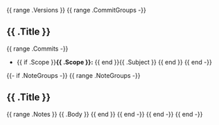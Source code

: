 {{ range .Versions }}
{{ range .CommitGroups -}}
## {{ .Title }}

{{ range .Commits -}}
* {{ if .Scope }}**{{ .Scope }}:** {{ end }}{{ .Subject }}
{{ end }}
{{ end -}}

{{- if .NoteGroups -}}
{{ range .NoteGroups -}}
## {{ .Title }}

{{ range .Notes }}
{{ .Body }}
{{ end }}
{{ end -}}
{{ end -}}
{{ end -}}